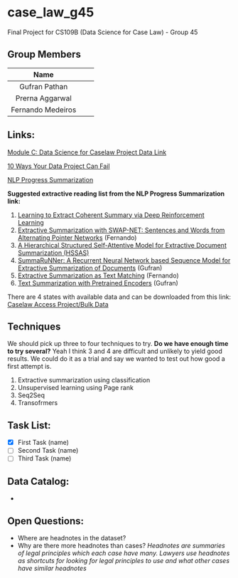 # case_law_g45
Final Project for CS109B (Data Science for Case Law) - Group 45

## Group Members

| Name          |  |  |
|:-------------:|:-|-:|
| Gufran Pathan |  |  |
| Prerna Aggarwal |  |  |
| Fernando Medeiros |  |  |

## Links:

[Module C: Data Science for Caselaw Project Data Link](https://drive.google.com/drive/folders/1Dvtk_rxNK-4tXYmRWZhX2no9TrFTu8SD)

[10 Ways Your Data Project Can Fail](https://drive.google.com/file/d/1I9ut6aRU9L9UNy83uA03rblIY7pl7GT1/view)

[NLP Progress Summarization](http://nlpprogress.com/english/summarization.html)

**Suggested extractive reading list from the NLP Progress Summarization link:**

 1. [Learning to Extract Coherent Summary via Deep Reinforcement Learning](https://www.aaai.org/ocs/index.php/AAAI/AAAI18/paper/view/16838/16118)
 1. [Extractive Summarization with SWAP-NET: Sentences and Words from Alternating Pointer Networks](http://aclweb.org/anthology/P18-1014) (Fernando)
 1. [A Hierarchical Structured Self-Attentive Model for Extractive Document Summarization (HSSAS)](https://ieeexplore.ieee.org/stamp/stamp.jsp?arnumber=8344797)
 1. [SummaRuNNer: A Recurrent Neural Network based Sequence Model for Extractive Summarization of Documents](https://arxiv.org/abs/1611.04230) (Gufran)
 1. [Extractive Summarization as Text Matching](https://arxiv.org/abs/2004.08795) (Fernando)
 1. [Text Summarization with Pretrained Encoders](https://arxiv.org/abs/1908.08345) (Gufran)

There are 4 states with available data and can be downloaded from this link: [Caselaw Access Project/Bulk Data](https://case.law/bulk/download/)

## Techniques

We should pick up three to four techniques to try.
 **Do we have enough time to try several?**
  Yeah I think 3 and 4 are difficult and unlikely to yield good results. We could do it as a trial and say we wanted to test out how good a first attempt is.

 1. Extractive summarization using classification
 1. Unsupervised learning using Page rank
 3. Seq2Seq
 4. Transofrmers

## Task List:

 - [x] First Task (name)
 - [ ] Second Task  (name)
 - [ ] Third Task (name)

## Data Catalog:

 - 

## Open Questions:

 - Where are headnotes in the dataset?
 - Why are there more headnotes than cases? _Headnotes are summaries of legal principles which each case have many. Lawyers use headnotes as shortcuts for looking for legal principles to use and what other cases have similar headnotes_
